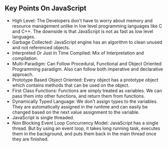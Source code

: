 ## Key Points On JavaScript

- High Level: The Developers don't have to worry about memory and resource management unlike in low level programming languages like C and C++. The downside is that JavaScript is not as fast as low level languages.
- Garbage Collected: JavaScript engine has an algorithm to clean unused and not referenced objects.
- Interpreted Or Just In Time Compiled: Mix of Interpretation and compilation.
- Multi-Paradigm: Can Follow Procedural, Functional and Object Oriented Programming paradigm. Also can follow both imperative and declarative approach.
- Prototype Based Object Oriented: Every object has a prototype object which contains methods that can be used on the object.
- First Class Functions: Functions are simply treated as variables. We can pass them into other functions, and return them from functions.
- Dynamically Typed Language: We don't assign types to the variables. They are automatically assigned in the runtime and can easily be changed based on the next value assignment to the variable.
- JavaScript is single threaded.
- Non Blocking Event Loop Concurrency Model: JavaScript has a single thread. But by using an event loop, it takes long running task, executes them in the background, and puts them back in the main thread once they are finished.
